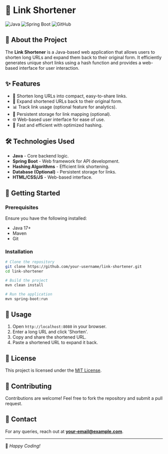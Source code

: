 # 🔗 Link Shortener

![Java](https://img.shields.io/badge/Java-ED8B00?style=for-the-badge&logo=java&logoColor=white)
![Spring Boot](https://img.shields.io/badge/Spring%20Boot-6DB33F?style=for-the-badge&logo=spring-boot&logoColor=white)
![GitHub](https://img.shields.io/badge/GitHub-181717?style=for-the-badge&logo=github&logoColor=white)

## 📌 About the Project
The **Link Shortener** is a Java-based web application that allows users to shorten long URLs and expand them back to their original form. It efficiently generates unique short links using a hash function and provides a web-based interface for user interaction.

## ✨ Features
- 🔗 Shorten long URLs into compact, easy-to-share links.
- 📎 Expand shortened URLs back to their original form.
- 📊 Track link usage (optional feature for analytics).
- 💾 Persistent storage for link mapping (optional).
- 🌐 Web-based user interface for ease of use.
- 🚀 Fast and efficient with optimized hashing.

## 🛠️ Technologies Used
- **Java** - Core backend logic.
- **Spring Boot** - Web framework for API development.
- **Hashing Algorithms** - Efficient link shortening.
- **Database (Optional)** - Persistent storage for links.
- **HTML/CSS/JS** - Web-based interface.

## 🚀 Getting Started
### Prerequisites
Ensure you have the following installed:
- Java 17+
- Maven
- Git

### Installation
```bash
# Clone the repository
git clone https://github.com/your-username/link-shortener.git
cd link-shortener

# Build the project
mvn clean install

# Run the application
mvn spring-boot:run
```

## 🎯 Usage
1. Open `http://localhost:8080` in your browser.
2. Enter a long URL and click 'Shorten'.
3. Copy and share the shortened URL.
4. Paste a shortened URL to expand it back.

## 📜 License
This project is licensed under the [MIT License](LICENSE).

## 🤝 Contributing
Contributions are welcome! Feel free to fork the repository and submit a pull request.

## 📧 Contact
For any queries, reach out at **your-email@example.com**.

---
🚀 *Happy Coding!*
